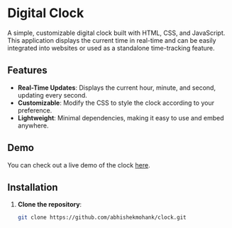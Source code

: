 # Digital Clock

A simple, customizable digital clock built with HTML, CSS, and JavaScript. This application displays the current time in real-time and can be easily integrated into websites or used as a standalone time-tracking feature.

## Features

- **Real-Time Updates**: Displays the current hour, minute, and second, updating every second.
- **Customizable**: Modify the CSS to style the clock according to your preference.
- **Lightweight**: Minimal dependencies, making it easy to use and embed anywhere.

## Demo

You can check out a live demo of the clock [here](https://abhishekmohank.github.io/clock/).

## Installation

1. **Clone the repository**:
   ```bash
   git clone https://github.com/abhishekmohank/clock.git
